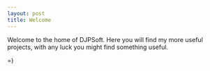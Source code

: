 ```yaml
---
layout: post
title: Welcome
---
```


Welcome to the home of DJPSoft. Here you will find my more useful projects, with any luck you might find something useful.

=)
